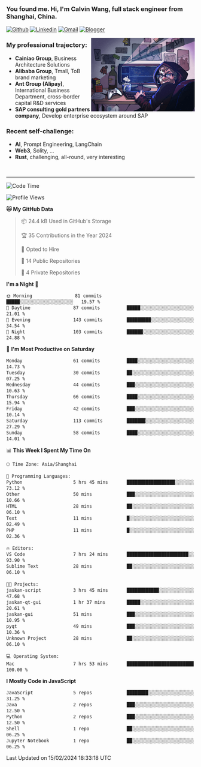 <!-- Greeting -->
### You found me. Hi, I'm Calvin Wang, full stack engineer from Shanghai, China.

[![Github](https://img.shields.io/badge/-Github-000?style=flat&logo=Github&logoColor=white)](https://github.com/wangjunneil)
[![Linkedin](https://img.shields.io/badge/-LinkedIn-blue?style=flat&logo=Linkedin&logoColor=white)](https://www.linkedin.com/in/wangjunneil/)
[![Gmail](https://img.shields.io/badge/-Gmail-c14438?style=flat&logo=Gmail&logoColor=white)](mailto:wangjunneil@gmail.com)
[![Blogger](https://img.shields.io/badge/-Blogger-gray?style=flat&logo=Blogger&logoColor=white)](https://www.wangjun.dev)

<!--Introduction -->

<img align="right" alt="img" src="https://raw.githubusercontent.com/wangjunneil/wangjunneil/main/imgs/cover_image.png" width="55%" height="auto" />

### My professional trajectory: 
- **Cainiao Group**, Business Architecture Solutions
- **Alibaba Group**, Tmall, ToB brand marketing
- **Ant Group (Alipay)**, International Business Department, cross-border capital R&D services
- **SAP consulting gold partners company**, Develop enterprise ecosystem around SAP
### Recent self-challenge:
- **AI**, Prompt Engineering, LangChain
- **Web3**, Solity, ...
- **Rust**, challenging, all-round, very interesting

<br/>

---
<!-- Your badges -->

<!--START_SECTION:waka-->
![Code Time](http://img.shields.io/badge/Code%20Time-117%20hrs-blue)

![Profile Views](http://img.shields.io/badge/Profile%20Views-0-blue)

**🐱 My GitHub Data** 

> 📦 24.4 kB Used in GitHub's Storage 
 > 
> 🏆 35 Contributions in the Year 2024
 > 
> 💼 Opted to Hire
 > 
> 📜 14 Public Repositories 
 > 
> 🔑 4 Private Repositories 
 > 
**I'm a Night 🦉** 

```text
🌞 Morning                81 commits          █████░░░░░░░░░░░░░░░░░░░░   19.57 % 
🌆 Daytime                87 commits          █████░░░░░░░░░░░░░░░░░░░░   21.01 % 
🌃 Evening                143 commits         █████████░░░░░░░░░░░░░░░░   34.54 % 
🌙 Night                  103 commits         ██████░░░░░░░░░░░░░░░░░░░   24.88 % 
```
📅 **I'm Most Productive on Saturday** 

```text
Monday                   61 commits          ████░░░░░░░░░░░░░░░░░░░░░   14.73 % 
Tuesday                  30 commits          ██░░░░░░░░░░░░░░░░░░░░░░░   07.25 % 
Wednesday                44 commits          ███░░░░░░░░░░░░░░░░░░░░░░   10.63 % 
Thursday                 66 commits          ████░░░░░░░░░░░░░░░░░░░░░   15.94 % 
Friday                   42 commits          ███░░░░░░░░░░░░░░░░░░░░░░   10.14 % 
Saturday                 113 commits         ███████░░░░░░░░░░░░░░░░░░   27.29 % 
Sunday                   58 commits          ████░░░░░░░░░░░░░░░░░░░░░   14.01 % 
```


📊 **This Week I Spent My Time On** 

```text
🕑︎ Time Zone: Asia/Shanghai

💬 Programming Languages: 
Python                   5 hrs 45 mins       ██████████████████░░░░░░░   73.12 % 
Other                    50 mins             ███░░░░░░░░░░░░░░░░░░░░░░   10.66 % 
HTML                     28 mins             ██░░░░░░░░░░░░░░░░░░░░░░░   06.10 % 
Text                     11 mins             █░░░░░░░░░░░░░░░░░░░░░░░░   02.49 % 
PHP                      11 mins             █░░░░░░░░░░░░░░░░░░░░░░░░   02.36 % 

🔥 Editors: 
VS Code                  7 hrs 24 mins       ███████████████████████░░   93.90 % 
Sublime Text             28 mins             ██░░░░░░░░░░░░░░░░░░░░░░░   06.10 % 

🐱‍💻 Projects: 
jaskan-script            3 hrs 45 mins       ████████████░░░░░░░░░░░░░   47.68 % 
jaskan-qt-gui            1 hr 37 mins        █████░░░░░░░░░░░░░░░░░░░░   20.61 % 
jaskan-gui               51 mins             ███░░░░░░░░░░░░░░░░░░░░░░   10.95 % 
pyqt                     49 mins             ███░░░░░░░░░░░░░░░░░░░░░░   10.36 % 
Unknown Project          28 mins             ██░░░░░░░░░░░░░░░░░░░░░░░   06.10 % 

💻 Operating System: 
Mac                      7 hrs 53 mins       █████████████████████████   100.00 % 
```

**I Mostly Code in JavaScript** 

```text
JavaScript               5 repos             ████████░░░░░░░░░░░░░░░░░   31.25 % 
Java                     2 repos             ███░░░░░░░░░░░░░░░░░░░░░░   12.50 % 
Python                   2 repos             ███░░░░░░░░░░░░░░░░░░░░░░   12.50 % 
Shell                    1 repo              ██░░░░░░░░░░░░░░░░░░░░░░░   06.25 % 
Jupyter Notebook         1 repo              ██░░░░░░░░░░░░░░░░░░░░░░░   06.25 % 
```




 Last Updated on 15/02/2024 18:33:18 UTC
<!--END_SECTION:waka-->
